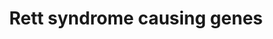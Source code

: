 ---
annotations:
- type: Pathway Ontology
  value: disease pathway
- type: Disease Ontology
  value: Rett syndrome
- type: Cell Type Ontology
  value: neuron
authors:
- Maxvanson
- Fehrhart
- DeSl
- Finterly
communities:
- RareDiseases
description: Protein - protein interaction between genes that are associated with
  Rett syndrome like phenotype according to the paper Ehrhart et al. 2018 "current
  developments in the genetics of Rett and Rett-like syndrome" Curr. Psy.
last-edited: 2021-06-22
organisms:
- Homo sapiens
redirect_from:
- /index.php/Pathway:WP4312
- /instance/WP4312
schema-jsonld:
- '@context': https://schema.org/
  '@id': https://wikipathways.github.io/pathways/WP4312.html
  '@type': Dataset
  creator:
    '@type': Organization
    name: WikiPathways
  description: Protein - protein interaction between genes that are associated with
    Rett syndrome like phenotype according to the paper Ehrhart et al. 2018 "current
    developments in the genetics of Rett and Rett-like syndrome" Curr. Psy.
  keywords:
  - ''
  - SHANK3
  - GRIN2A
  - BRAF
  - STXBP1
  - TAF1B
  - SMARCA4
  - SATB2
  - TRRAP
  - SMC1A
  - NCOR1
  - SYNGAP1
  - NCOR2
  - RHOBTB2
  - CECR2
  - GABBR2
  - SMARCA2
  - GPS2
  - MEF2C
  - HIVEP2
  - TBL1X
  - GABRD
  - SRRM3
  - SCN2A
  - KCNJ10
  - HDAC8
  - GABRA3
  - SCN1A
  - FOXG1
  - CDKL5
  - SYNE2
  - HDAC5
  - TBL1XR1
  - XAB2
  - TCF4
  - SMARCA1
  - EIF2B2
  - MECP2
  - ACTL6B
  - HAP1
  - SCN8A
  - HTT
  - CRK
  - GNAO1
  - HDAC1
  - CHD4
  - KCNQ2
  - IMPDH2
  - GRIN2B
  - JARID1B
  license: CC0
  name: Rett syndrome causing genes
seo: CreativeWork
title: Rett syndrome causing genes
wpid: WP4312
---